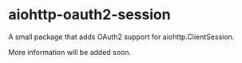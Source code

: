 # aiohttp-oauth2-session

A small package that adds OAuth2 support for aiohttp.ClientSession.

More information will be added soon.
